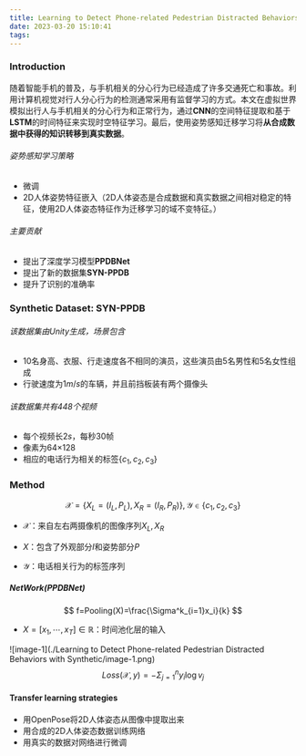 ```yaml
---
title: Learning to Detect Phone-related Pedestrian Distracted Behaviors with Synthetic
date: 2023-03-20 15:10:41
tags:
---
```


### Introduction

随着智能手机的普及，与手机相关的分心行为已经造成了许多交通死亡和事故。利用计算机视觉对行人分心行为的检测通常采用有监督学习的方式。本文在虚拟世界模拟出行人与手机相关的分心行为和正常行为，通过**CNN**的空间特征提取和基于**LSTM**的时间特征来实现时空特征学习。最后，使用姿势感知迁移学习将**从合成数据中获得的知识转移到真实数据**。
<!--more-->
###### 姿势感知学习策略

- 微调
- 2D人体姿势特征嵌入（2D人体姿态是合成数据和真实数据之间相对稳定的特征，使用2D人体姿态特征作为迁移学习的域不变特征。）

###### 主要贡献

- 提出了深度学习模型**PPDBNet**
- 提出了新的数据集**SYN-PPDB**
- 提升了识别的准确率

### Synthetic Dataset: SYN-PPDB

###### 该数据集由Unity生成，场景包含

- 10名身高、衣服、行走速度各不相同的演员，这些演员由5名男性和5名女性组成
- 行驶速度为$1m/s$的车辆，并且前挡板装有两个摄像头

###### 该数据集共有448个视频

- 每个视频长$2s$，每秒30帧
- 像素为64$×$128
- 相应的电话行为相关的标签$\{c_1, c_2, c_3\}$

### Method

$$
\mathcal{X} = \{X_L=(I_L, P_L),X_R=(I_R,P_R)\},\mathcal{Y}\in\{c_1,c_2,c_3\}
$$

- $\mathcal{X}$：来自左右两摄像机的图像序列$X_L,X_R$

- $X$：包含了外观部分$I$和姿势部分$P$
- $\mathcal{Y}$：电话相关行为的标签序列

##### NetWork(PPDBNet)

$$
f=Pooling(X)=\frac{\Sigma^k_{i=1}x_i}{k}
$$

- $X = [x_1,\cdots,x_T]\in\mathbb{R}$：时间池化层的输入

![image-1](./Learning to Detect Phone-related Pedestrian Distracted Behaviors with Synthetic/image-1.png)
$$
Loss(\mathcal{X}, y) = -\Sigma^{n}_{j=1}y_i\log{v_j}
$$

#### Transfer learning strategies

- 用OpenPose将2D人体姿态从图像中提取出来
- 用合成的2D人体姿态数据训练网络
- 用真实的数据对网络进行微调
